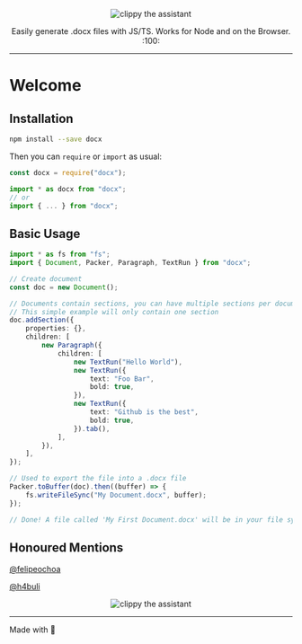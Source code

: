 <p align="center">
    <img alt="clippy the assistant" src="https://i.imgur.com/37uBGhO.gif">
</p>

<p align="center">
    Easily generate .docx files with JS/TS. Works for Node and on the Browser. :100:
</p>

---

# Welcome

## Installation

```sh
npm install --save docx
```

Then you can `require` or `import` as usual:

```ts
const docx = require("docx");
```

```ts
import * as docx from "docx";
// or
import { ... } from "docx";
```

## Basic Usage

```ts
import * as fs from "fs";
import { Document, Packer, Paragraph, TextRun } from "docx";

// Create document
const doc = new Document();

// Documents contain sections, you can have multiple sections per document, go here to learn more about sections
// This simple example will only contain one section
doc.addSection({
    properties: {},
    children: [
        new Paragraph({
            children: [
                new TextRun("Hello World"),
                new TextRun({
                    text: "Foo Bar",
                    bold: true,
                }),
                new TextRun({
                    text: "Github is the best",
                    bold: true,
                }).tab(),
            ],
        }),
    ],
});

// Used to export the file into a .docx file
Packer.toBuffer(doc).then((buffer) => {
    fs.writeFileSync("My Document.docx", buffer);
});

// Done! A file called 'My First Document.docx' will be in your file system.
```

## Honoured Mentions

[@felipeochoa](https://github.com/felipeochoa)

[@h4buli](https://github.com/h4buli)

<p align="center">
    <img alt="clippy the assistant" src="http://i60.tinypic.com/339pvtt.png">
</p>

---

Made with 💖
